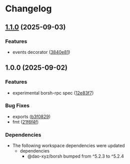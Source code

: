 # Changelog

## [1.1.0](https://github.com/dao-xyz/borsh-ts/compare/@dao-xyz/borsh-rpc-v1.0.0...@dao-xyz/borsh-rpc-v1.1.0) (2025-09-03)


### Features

* events decorator ([3840e81](https://github.com/dao-xyz/borsh-ts/commit/3840e8121373b2802e13ecf63f0cd9e8fe5108b5))

## 1.0.0 (2025-09-02)


### Features

* experimental borsh-rpc spec ([12e83f7](https://github.com/dao-xyz/borsh-ts/commit/12e83f70e9bd059045af0c34b9c4f6f79cc7ea9f))


### Bug Fixes

* exports ([b3f0829](https://github.com/dao-xyz/borsh-ts/commit/b3f0829aa12e11a75e0131e4689fb52c1011ecc5))
* fmt ([21f6f4f](https://github.com/dao-xyz/borsh-ts/commit/21f6f4fb02a6f781e50397fc3df6476840b71cfa))


### Dependencies

* The following workspace dependencies were updated
  * dependencies
    * @dao-xyz/borsh bumped from ^5.2.3 to ^5.2.4
